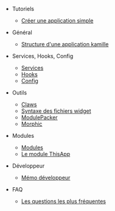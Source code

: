 * Tutoriels
  * [Créer une application simple](tutoriel-creation-app.md)
  
* Général
  * [Structure d'une application kamille](structure-application.md)
  
* Services, Hooks, Config
  * [Services](service-hook-config/services.md)
  * [Hooks](service-hook-config/hooks.md)
  * [Config](service-hook-config/config.md)
  
    
* Outils
  * [Claws](tools/claws.md)
  * [Syntaxe des fichiers widget](tools/claws-widget-syntax.md)
  * [ModulePacker](tools/kamille-module-packer.md)
  * [Morphic](tools/morphic.md)
  
* Modules
  * [Modules](modules.md)
  * [Le module ThisApp](this-app-module.md)
  
* Développeur
  * [Mémo développeur](developer/developer-memo.md)
  
* FAQ
  * [Les questions les plus fréquentes](faq.md)
